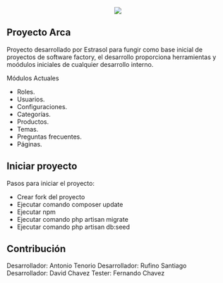 <p align="center"><img src="https://laravel.com/assets/img/components/logo-laravel.svg"></p>

## Proyecto Arca

Proyecto desarrollado por Estrasol para fungir como base inicial de proyectos de software factory,
el desarrollo proporciona herramientas y moódulos iniciales de cualquier desarrollo interno.

Módulos Actuales

- Roles.
- Usuarios.
- Configuraciones.
- Categorías.
- Productos.
- Temas.
- Preguntas frecuentes.
- Páginas.

## Iniciar proyecto

Pasos para iniciar el proyecto:

- Crear fork del proyecto
- Ejecutar comando composer update
- Ejecutar npm
- Ejecutar comando php artisan migrate
- Ejecutar comando php artisan db:seed

## Contribución

Desarrollador: Antonio Tenorio
Desarrollador: Rufino Santiago
Desarrollador: David Chavez
Tester: Fernando Chavez
